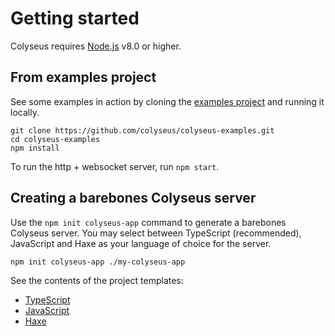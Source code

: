 # Getting started

Colyseus requires [Node.js](https://nodejs.org/) v8.0 or higher.

## From examples project

See some examples in action by cloning the [examples project](https://github.com/colyseus/colyseus-examples) and running it locally.

```
git clone https://github.com/colyseus/colyseus-examples.git
cd colyseus-examples
npm install
```

To run the http + websocket server, run `npm start`.


## Creating a barebones Colyseus server

Use the `npm init colyseus-app` command to generate a barebones Colyseus server. You may select between TypeScript (recommended), JavaScript and Haxe as your language of choice for the server.

```
npm init colyseus-app ./my-colyseus-app
```

See the contents of the project templates:

- [TypeScript](https://github.com/colyseus/create-colyseus-app/tree/typescript)
- [JavaScript](https://github.com/colyseus/create-colyseus-app/tree/javascript)
- [Haxe](https://github.com/colyseus/create-colyseus-app/tree/haxe)
